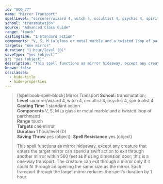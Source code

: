 ```yaml
---
id: "ACG_77"
name: "Mirror Transport"
spellLevel: "sorcerer/wizard 4, witch 4, occultist 4, psychic 4, spiritualist 4"
school: "transmutation"
source: "Advanced Class Guide"
range: "touch"
castingTime: "1 standard action"
components: "V, S, M (a glass or metal marble and a twisted loop of parchment)"
targets: "one mirror"
duration: "1 hour/level (D)"
saveType: "yes (object)"
sr: "yes (object)"
description: "This spell functions as mirror hideaway, except any creature that enters the target mirror can spend a swift action to exit through another mirror within 500 feet as if using dimension door; this is a one-way transport. The creature can exit through a mirror only if it could fit through an opening the same size as the mirror. Each transport through the target mirror reduces the spell's duration by 1 hour."
known: false
cssclasses:
  - hide-title
  - hide-properties
---
```


> [!spellbook-spell-block] Mirror Transport
> **School:** transmutation; **Level** sorcerer/wizard 4, witch 4, occultist 4, psychic 4, spiritualist 4
> **Casting Time** 1 standard action  
> **Components** V, S, M (a glass or metal marble and a twisted loop of parchment)  
> **Range** touch  
> **Targets** one mirror  
> **Duration** 1 hour/level (D)  
> **Saving Throw** yes (object); **Spell Resistance** yes (object)
> 
> This spell functions as mirror hideaway, except any creature that enters the target mirror can spend a swift action to exit through another mirror within 500 feet as if using dimension door; this is a one-way transport. The creature can exit through a mirror only if it could fit through an opening the same size as the mirror. Each transport through the target mirror reduces the spell's duration by 1 hour.